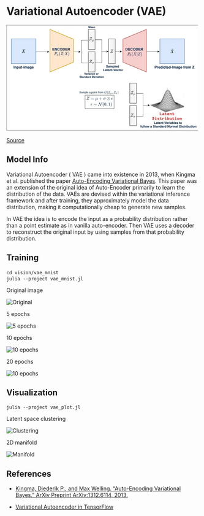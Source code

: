 # Variational Autoencoder (VAE)

<img src="../vae_mnist/docs/vae.png" width="500">

[Source](https://learnopencv.com/variational-autoencoder-in-tensorflow/#:~:text=Variational)

## Model Info

Variational Autoencoder ( VAE ) came into existence in 2013, when Kingma et al. published the paper [Auto-Encoding Variational Bayes](https://arxiv.org/pdf/1312.6114.pdf). This paper was an extension of the original idea of Auto-Encoder primarily to learn the distribution of the data. VAEs are devised within the variational inference framework and after training, they approximately model the data distribution, making it computationally cheap to generate new samples.

In VAE the idea is to encode the input as a probability distribution rather than a point estimate as in vanilla auto-encoder. Then VAE uses a decoder to reconstruct the original input by using samples from that probability distribution.

## Training

```shell
cd vision/vae_mnist
julia --project vae_mnist.jl
```

Original image

![Original](docs/original.png)

5 epochs

![5 epochs](docs/epoch_5.png)

10 epochs

![10 epochs](docs/epoch_10.png)

20 epochs

![10 epochs](docs/epoch_20.png)

## Visualization

```shell
julia --project vae_plot.jl
```

Latent space clustering

![Clustering](docs/clustering.png)

2D manifold

![Manifold](docs/manifold.png)

## References

* [Kingma, Diederik P., and Max Welling. “Auto-Encoding Variational Bayes.” ArXiv Preprint ArXiv:1312.6114, 2013.](https://arxiv.org/pdf/1312.6114.pdf)

* [Variational Autoencoder in TensorFlow](https://learnopencv.com/variational-autoencoder-in-tensorflow/#:~:text=Variational.)
